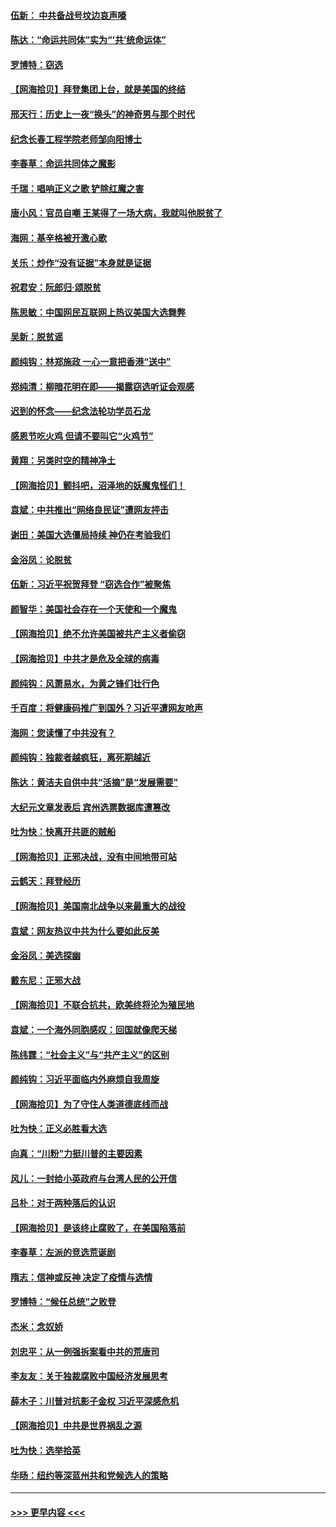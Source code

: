 #### [伍新： 中共备战号坟边哀声嚎](../pages/nsc993/n12593086.md?t=12040551) 
#### [陈达：“命运共同体”实为“‘共’统命运体”](../pages/nsc993/n12590865.md?t=12040551) 
#### [罗博特：窃选](../pages/nsc993/n12590619.md?t=12040551) 
#### [【网海拾贝】拜登集团上台，就是美国的终结](../pages/nsc993/n12589725.md?t=12040551) 
#### [邢天行：历史上一夜“换头”的神奇男与那个时代](../pages/nsc993/n12589424.md?t=12040551) 
#### [纪念长春工程学院老师邹向阳博士](../pages/nsc993/n12585390.md?t=12040551) 
#### [李春草：命运共同体之魔影](../pages/nsc993/n12585026.md?t=12040551) 
#### [千瑞：唱响正义之歌 铲除红魔之害](../pages/nsc993/n12585002.md?t=12040551) 
#### [唐小风：官员自嘲 王某得了一场大病，我就叫他脱贫了](../pages/nsc993/n12584981.md?t=12040551) 
#### [海网：基辛格被开激心歌](../pages/nsc993/n12584946.md?t=12040551) 
#### [关乐：炒作“没有证据”本身就是证据](../pages/nsc993/n12583146.md?t=12040551) 
#### [祝君安：阮郎归‧颂脱贫](../pages/nsc993/n12583119.md?t=12040551) 
#### [陈思敏：中国网民互联网上热议美国大选舞弊](../pages/nsc993/n12582845.md?t=12040551) 
#### [吴新：脱贫谣](../pages/nsc993/n12580839.md?t=12040551) 
#### [颜纯钩：林郑施政 一心一意把香港“送中”](../pages/nsc993/n12580805.md?t=12040551) 
#### [郑纯清：柳暗花明在即——揭露窃选听证会观感](../pages/nsc993/n12580795.md?t=12040551) 
#### [迟到的怀念——纪念法轮功学员石龙](../pages/nsc993/n12580245.md?t=12040551) 
#### [感恩节吃火鸡  但请不要叫它“火鸡节”](../pages/nsc993/n12580252.md?t=12040551) 
#### [黄翔：另类时空的精神净土](../pages/nsc993/n12578638.md?t=12040551) 
#### [【网海拾贝】颤抖吧，沼泽地的妖魔鬼怪们！](../pages/nsc993/n12578552.md?t=12040551) 
#### [袁斌：中共推出“网络良民证”遭网友抨击](../pages/nsc993/n12578511.md?t=12040551) 
#### [谢田：美国大选僵局持续 神仍在考验我们](../pages/nsc993/n12577432.md?t=12040551) 
#### [金浴凤：论脱贫](../pages/nsc993/n12576386.md?t=12040551) 
#### [伍新：习近平祝贺拜登 “窃选合作”被聚焦](../pages/nsc993/n12576358.md?t=12040551) 
#### [颜智华：美国社会存在一个天使和一个魔鬼](../pages/nsc993/n12574299.md?t=12040551) 
#### [【网海拾贝】绝不允许美国被共产主义者偷窃](../pages/nsc993/n12573396.md?t=12040551) 
#### [【网海拾贝】中共才是危及全球的病毒](../pages/nsc993/n12571204.md?t=12040551) 
#### [颜纯钩：风萧易水，为黄之锋们壮行色](../pages/nsc993/n12571487.md?t=12040551) 
#### [千百度：将健康码推广到国外？习近平遭网友呛声](../pages/nsc993/n12570808.md?t=12040551) 
#### [海网：您读懂了中共没有？](../pages/nsc993/n12570487.md?t=12040551) 
#### [颜纯钩：独裁者越疯狂，离死期越近](../pages/nsc993/n12569055.md?t=12040551) 
#### [陈达：黄洁夫自供中共“活摘”是“发展需要”](../pages/nsc993/n12568541.md?t=12040551) 
#### [大纪元文章发表后 宾州选票数据库遭篡改](../pages/nsc993/n12568105.md?t=12040551) 
#### [吐为快：快离开共匪的贼船](../pages/nsc993/n12568462.md?t=12040551) 
#### [【网海拾贝】正邪决战，没有中间地带可站](../pages/nsc993/n12568439.md?t=12040551) 
#### [云鹤天：拜登经历](../pages/nsc993/n12567294.md?t=12040551) 
#### [【网海拾贝】美国南北战争以来最重大的战役](../pages/nsc993/n12567247.md?t=12040551) 
#### [袁斌：网友热议中共为什么要如此反美](../pages/nsc993/n12567162.md?t=12040551) 
#### [金浴凤：美选探幽](../pages/nsc993/n12567147.md?t=12040551) 
#### [戴东尼：正邪大战](../pages/nsc993/n12567033.md?t=12040551) 
#### [【网海拾贝】不联合抗共，欧美终将沦为殖民地](../pages/nsc993/n12565068.md?t=12040551) 
#### [袁斌：一个海外同胞感叹：回国就像爬天梯](../pages/nsc993/n12564986.md?t=12040551) 
#### [陈纬霆：“社会主义”与“共产主义”的区别](../pages/nsc993/n12562417.md?t=12040551) 
#### [颜纯钩：习近平面临内外麻烦自我周旋](../pages/nsc993/n12563356.md?t=12040551) 
#### [【网海拾贝】为了守住人类道德底线而战](../pages/nsc993/n12562542.md?t=12040551) 
#### [吐为快：正义必胜看大选](../pages/nsc993/n12561967.md?t=12040551) 
#### [向真：“川粉”力挺川普的主要因素](../pages/nsc993/n12560774.md?t=12040551) 
#### [风儿：一封给小英政府与台湾人民的公开信](../pages/nsc993/n12560581.md?t=12040551) 
#### [吕朴：对于两种落后的认识](../pages/nsc993/n12560492.md?t=12040551) 
#### [【网海拾贝】是该终止腐败了，在美国陷落前](../pages/nsc993/n12559936.md?t=12040551) 
#### [李春草：左派的竞选荒诞剧](../pages/nsc993/n12558380.md?t=12040551) 
#### [隋志：信神或反神 决定了疫情与选情](../pages/nsc993/n12558255.md?t=12040551) 
#### [罗博特：“候任总统”之败登](../pages/nsc993/n12558189.md?t=12040551) 
#### [杰米：念奴娇](../pages/nsc993/n12558174.md?t=12040551) 
#### [刘忠平：从一例强拆案看中共的荒唐司](../pages/nsc993/n12558036.md?t=12040551) 
#### [李友友：关于独裁腐败中国经济发展思考](../pages/nsc993/n12558004.md?t=12040551) 
#### [薛木子：川普对抗影子金权 习近平深感危机](../pages/nsc993/n12557342.md?t=12040551) 
#### [【网海拾贝】中共是世界祸乱之源](../pages/nsc993/n12555353.md?t=12040551) 
#### [吐为快：选举拾英](../pages/nsc993/n12555041.md?t=12040551) 
#### [华旸：纽约等深蓝州共和党候选人的策略](../pages/nsc993/n12554309.md?t=12040551) 

----
#### [ >>> 更早内容 <<< ](../indexes/nsc993-earlier.md)
